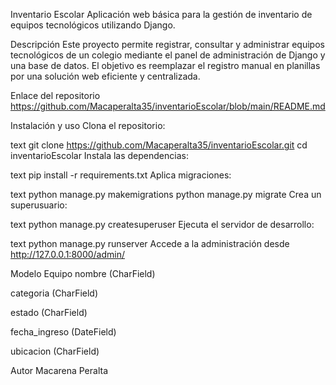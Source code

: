Inventario Escolar
Aplicación web básica para la gestión de inventario de equipos tecnológicos utilizando Django.

Descripción
Este proyecto permite registrar, consultar y administrar equipos tecnológicos de un colegio mediante el panel de administración de Django y una base de datos. El objetivo es reemplazar el registro manual en planillas por una solución web eficiente y centralizada.

Enlace del repositorio
https://github.com/Macaperalta35/inventarioEscolar/blob/main/README.md

Instalación y uso
Clona el repositorio:

text
git clone https://github.com/Macaperalta35/inventarioEscolar.git
cd inventarioEscolar
Instala las dependencias:

text
pip install -r requirements.txt
Aplica migraciones:

text
python manage.py makemigrations
python manage.py migrate
Crea un superusuario:

text
python manage.py createsuperuser
Ejecuta el servidor de desarrollo:

text
python manage.py runserver
Accede a la administración desde http://127.0.0.1:8000/admin/

Modelo Equipo
nombre (CharField)

categoria (CharField)

estado (CharField)

fecha_ingreso (DateField)

ubicacion (CharField)

Autor
Macarena Peralta
